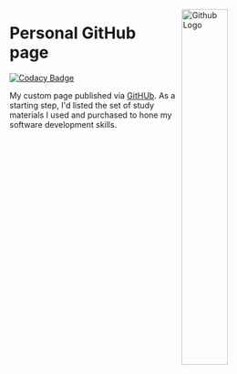 <img src="https://github.githubassets.com/images/modules/logos_page/Octocat.png"
     alt="Github Logo"
     style="float: right; margin-left: 10px;" 
     height="40%"
     width="40%"
     align="right"/>

# Personal GitHub page

[![Codacy Badge](https://api.codacy.com/project/badge/Grade/8026103669a943a8af96fd565a3250e7)](https://www.codacy.com/app/Vignesh-Durairaj/Vignesh-Durairaj.github.io?utm_source=github.com&amp;utm_medium=referral&amp;utm_content=Vignesh-Durairaj/Vignesh-Durairaj.github.io&amp;utm_campaign=Badge_Grade)

My custom page published via [GitHUb](https://github.io). As a starting step, I'd listed the set of study materials I used and purchased to hone my software development skills.
